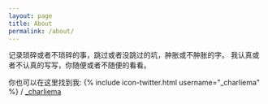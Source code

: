 ```yaml
---
layout: page
title: About
permalink: /about/
---
```


记录琐碎或者不琐碎的事，跳过或者没跳过的坑，肿胀或不肿胀的字。
我认真或者不认真的写写，你随便或者不随便的看看。

你也可以在这里找到我: 
{% include icon-twitter.html username="_charliema" %} /
[_charliema](https://twitter.com/machaotuite)
